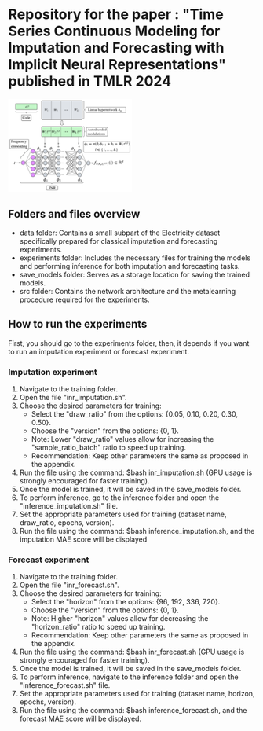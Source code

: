 # Repository for the paper : "Time Series Continuous Modeling for Imputation and Forecasting with Implicit Neural Representations" published in TMLR 2024

<img src="INR_explain.png" alt="" width="50%" height="50%">

## Folders and files overview

- data folder: Contains a small subpart of the Electricity dataset specifically prepared for classical imputation and forecasting experiments.
- experiments folder: Includes the necessary files for training the models and performing inference for both imputation and forecasting tasks.
- save_models folder: Serves as a storage location for saving the trained models.
- src folder: Contains the network architecture and the metalearning procedure required for the experiments.

## How to run the experiments 

First, you should go to the experiments folder, then, it depends if  you want to run an imputation experiment or forecast experiment.

### Imputation experiment

1. Navigate to the training folder.
2. Open the file "inr_imputation.sh".
3. Choose the desired parameters for training:
    - Select the "draw_ratio" from the options: {0.05, 0.10, 0.20, 0.30, 0.50}.
    - Choose the "version" from the options: {0, 1}.
    - Note: Lower "draw_ratio" values allow for increasing the "sample_ratio_batch" ratio to speed up training.
    - Recommendation: Keep other parameters the same as proposed in the appendix.
4. Run the file using the command: $bash inr_imputation.sh (GPU usage is strongly encouraged for faster training).
5. Once the model is trained, it will be saved in the save_models folder.
6. To perform inference, go to the inference folder and open the "inference_imputation.sh" file.
7. Set the appropriate parameters used for training (dataset name, draw_ratio, epochs, version).
8. Run the file using the command: $bash inference_imputation.sh, and the imputation MAE score will be displayed

### Forecast experiment

1. Navigate to the training folder.
2. Open the file "inr_forecast.sh".
3. Choose the desired parameters for training:
    - Select the "horizon" from the options: {96, 192, 336, 720}.
    - Choose the "version" from the options: {0, 1}.
    - Note: Higher "horizon" values allow for decreasing the "horizon_ratio" ratio to speed up training.
    - Recommendation: Keep other parameters the same as proposed in the appendix.
4. Run the file using the command: $bash inr_forecast.sh (GPU usage is strongly encouraged for faster training).
5. Once the model is trained, it will be saved in the save_models folder.
6. To perform inference, navigate to the inference folder and open the "inference_forecast.sh" file.
7. Set the appropriate parameters used for training (dataset name, horizon, epochs, version).
8. Run the file using the command: $bash inference_forecast.sh, and the forecast MAE score will be displayed.
